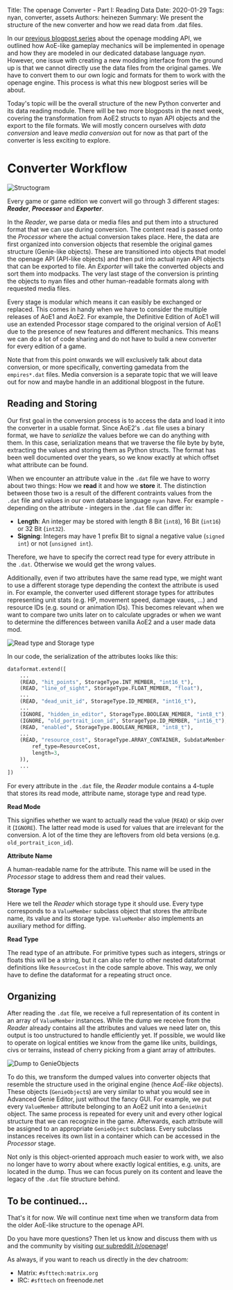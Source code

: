 Title: The openage Converter - Part I: Reading Data
Date: 2020-01-29
Tags: nyan, converter, assets
Authors: heinezen
Summary: We present the structure of the new converter and how we read data from .dat files.

In our [previous blogpost series]({filename}/blog/D0000-openage_mod_api_intro.md) about the openage modding API, we outlined how AoE-like gameplay mechanics will be implemented in openage and how they are modeled in our dedicated database language *nyan*. However, one issue with creating a new modding interface from the ground up is that we cannot directly use the data files from the original games. We have to convert them to our own logic and formats for them to work with the openage engine. This process is what this new blogpost series will be about.

Today's topic will be the overall structure of the new Python converter and its data reading module. There will be two more blogposts in the next week, covering the transformation from AoE2 structs to nyan API objects and the export to the file formats. We will mostly concern ourselves with *data conversion* and leave *media conversion* out for now as that part of the converter is less exciting to explore.

# Converter Workflow

![Structogram]({static}/images/C0000-converter-structure.svg)

Every game or game edition we convert will go through 3 different stages: ***Reader***, ***Processor*** and ***Exporter***.

In the *Reader*, we parse data or media files and put them into a structured format that we can use during conversion. The content read is passed onto the *Processor* where the actual conversion takes place. Here, the data are first organized into conversion objects that resemble the original games structure (Genie-like objects). These are transitioned into objects that model the openage API (API-like objects) and then put into actual nyan API objects that can be exported to file. An *Exporter* will take the converted objects and sort them into modpacks. The very last stage of the conversion is printing the objects to nyan files and other human-readable formats along with requested media files.

Every stage is modular which means it can easibly be exchanged or replaced. This comes in handy when we have to consider the multiple releases of AoE1 and AoE2. For example, the Definitive Edition of AoE1 will use an extended Processor stage compared to the original version of AoE1 due to the presence of new features and different mechanics. This means we can do a lot of code sharing and do not have to build a new converter for every edition of a game.

Note that from this point onwards we will exclusively talk about data conversion, or more specifically, converting gamedata from the `empires*.dat` files. Media conversion is a separate topic that we will leave out for now and maybe handle in an additional blogpost in the future.

## Reading and Storing

Our first goal in the conversion process is to access the data and load it into the converter in a usable format. Since AoE2's `.dat` file uses a binary format, we have to *serialize* the values before we can do anything with them. In this case, serialization means that we traverse the file byte by byte, extracting the values and storing them as Python structs. The format has been well documented over the years, so we know exactly at which offset what attribute can be found.

When we encounter an attribute value in the `.dat` file we have to worry about two things: How we **read** it and how we **store** it. The distinction between those two is a result of the different contraints values from the `.dat` file and values in our own database language `nyan` have. For example - depending on the attribute - integers in the `.dat` file can differ in:

* **Length**: An integer may be stored with length 8 Bit (`int8`), 16 Bit (`int16`) or 32 Bit (`int32`).
* **Signing**: Integers may have 1 prefix Bit to signal a negative value (`signed int`) or not (`unsigned int`).

Therefore, we have to specify the correct read type for every attribute in the `.dat`. Otherwise we would get the wrong values.

Additionally, even if two attributes have the same read type, we might want to use a different storage type depending the context the attribute is used in. For example, the converter used different storage types for attributes representing unit stats (e.g. HP, movement speed, damage vaues, ...) and resource IDs (e.g. sound or animation IDs). This becomes relevant when we want to compare two units later on to calculate upgrades or when we want to determine the differences between vanilla AoE2 and a user made data mod.

![Read type and Storage type]({static}/images/C0000-read-vs-value-member.svg)

In our code, the serialization of the attributes looks like this:

```python
dataformat.extend([
    ...
    (READ, "hit_points", StorageType.INT_MEMBER, "int16_t"),
    (READ, "line_of_sight", StorageType.FLOAT_MEMBER, "float"),
    ...
    (READ, "dead_unit_id", StorageType.ID_MEMBER, "int16_t"),
    ...
    (IGNORE, "hidden_in_editor", StorageType.BOOLEAN_MEMBER, "int8_t"),
    (IGNORE, "old_portrait_icon_id", StorageType.ID_MEMBER, "int16_t"),
    (READ, "enabled", StorageType.BOOLEAN_MEMBER, "int8_t"),
    ...
    (READ, "resource_cost", StorageType.ARRAY_CONTAINER, SubdataMember(
        ref_type=ResourceCost,
        length=3,
    )),
    ...
])
```

For every attribute in the `.dat` file, the *Reader* module contains a 4-tuple that stores its read mode, attribute name, storage type and read type.

**Read Mode**

This signifies whether we want to actually read the value (`READ`) or skip over it (`IGNORE`). The latter read mode is used for values that are irrelevant for the conversion. A lot of the time they are leftovers from old beta versions (e.g. `old_portrait_icon_id`).

**Attribute Name**

A human-readable name for the attribute. This name will be used in the *Processor* stage to address them and read their values.

**Storage Type**

Here we tell the *Reader* which storage type it should use. Every type corresponds to a `ValueMember` subclass object that stores the attribute name, its value and its storage type. `ValueMember` also implements an auxiliary method for diffing.

**Read Type**

The read type of an attribute. For primitive types such as integers, strings or floats this will be a string, but it can also refer to other nested dataformat definitions like `ResourceCost` in the code sample above. This way, we only have to define the dataformat for a repeating struct once.

## Organizing

After reading the `.dat` file, we receive a full representation of its content in an array of `ValueMember` instances. While the dump we receive from the *Reader* already contains all the attributes and values we need later on, this output is too unstructured to handle efficiently yet. If possible, we would like to operate on logical entities we know from the game like units, buildings, civs or terrains, instead of cherry picking from a giant array of attributes.

![Dump to GenieObjects]({static}/images/C0000-genie-objects.svg)

To do this, we transform the dumped values into converter objects that resemble the structure used in the original engine (hence *AoE-like* objects). These objects (`GenieObject`s) are very similar to what you would see in Advanced Genie Editor, just without the fancy GUI. For example, we put every `ValueMember` attribute belonging to an AoE2 unit into a `GenieUnit` object. The same process is repeated for every unit and every other logical structure that we can recognize in the game. Afterwards, each attribute will be assigned to an appropriate `GenieObject` subclass. Every subclass instances receives its own list in a container which can be accessed in the *Processor* stage.

Not only is this object-oriented approach much easier to work with, we also no longer have to worry about where exactly logical entities, e.g. units, are located in the dump. Thus we can focus purely on its content and leave the legacy of the `.dat` file structure behind.

## To be continued...

That's it for now. We will continue next time when we transform data from the older AoE-like structure to the openage API.

Do you have more questions? Then let us know and discuss them with us and the community by visiting [our subreddit /r/openage](https://reddit.com/r/openage)!

As always, if you want to reach us directly in the dev chatroom:

* Matrix: `#sfttech:matrix.org`
* IRC: `#sfttech` on freenode.net
